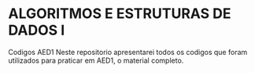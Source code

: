 # ALGORITMOS E ESTRUTURAS DE DADOS I
Codigos AED1
Neste repositorio apresentarei todos os codigos que foram utilizados para praticar em AED1, o material completo.
